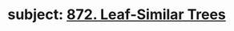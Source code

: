 # subject: <a href="https://leetcode.com/problems/leaf-similar-trees/description/?envType=study-plan-v2&envId=leetcode-75">872. Leaf-Similar Trees</a>
